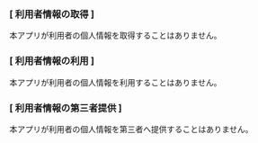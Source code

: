 ### [ 利用者情報の取得 ]
本アプリが利用者の個人情報を取得することはありません。


### [ 利用者情報の利用 ]
本アプリが利用者の個人情報を利用することはありません。


### [ 利用者情報の第三者提供 ]
本アプリが利用者の個人情報を第三者へ提供することはありません。
